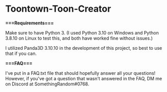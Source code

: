 # Toontown-Toon-Creator

**===Requirements===**

Make sure to have Python 3. (I used Python 3.10 on Windows and Python 3.8.10 on Linux to test this, and both have worked fine without issues.)

I utilized Panda3D 3.10.10 in the development of this project, so best to use that if you can.

**===FAQ===**

I've put in a FAQ.txt file that should hopefully answer all your questions!
However, if you've got a question that wasn't answered in the FAQ, DM me on Discord at SomethingRandom#0768.
